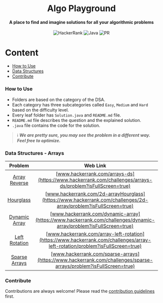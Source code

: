 <h1 align="center">Algo Playground</h1>

<h4 align="center">A place to find and imagine solutions for all your algorithmic problems</h4>

<div align="center">

![HackerRank](https://img.shields.io/badge/-Hackerrank-2EC866?style=Flat-square&logo=HackerRank&logoColor=white)
![Java](https://img.shields.io/badge/java-%23ED8B00.svg?style=Flat-square&logo=java&logoColor=white)
![PR](https://img.shields.io/static/v1?label=Made%20with%20%F0%9F%A4%8D%20by&message=develpoers&color=blue&style=Flat-square)

[comment]: <> (PR welcome badge - https://img.shields.io/static/v1?label=PRs&message=Welcome&color=ff69b4&style=Flat-square)

</div>

# Content
- [How to Use](#how-to-use)
- [Data Structures](#data-structures---arrays)
- [Contribute](#contribute)

### How to Use
- Folders are based on the category of the DSA.
- Each category has three subcategories called `Easy`, `Medium` and `Hard` based on the difficulty level.
- Every leaf folder has `Solution.java` and `README.md` file.
- `README.md` file describes the question and the explained solution.
- `.java` file contains the code for the solution.


> ℹ️ ***We are pretty sure, you may see the problem in a different way. Feel free to optimize.***


### Data Structures - Arrays
|                                             Problem                                             |                                                            Web Link                                                            |                                             Solution                                              |
|:-----------------------------------------------------------------------------------------------:|:------------------------------------------------------------------------------------------------------------------------------:|:-------------------------------------------------------------------------------------------------:|
|   [Array Reverse](Data%20Structures/Arrays/One%20Dimensional/Easy/array%20reverse/README.md)    |           [www.hackerrank.com/arrays-ds](https://www.hackerrank.com/challenges/arrays-ds/problem?isFullScreen=true)            |  [Solution.java](Data%20Structures/Arrays/One%20Dimensional/Easy/array%20reverse/Solution.java)   |
|        [Hourglass](Data%20Structures/Arrays/Two%20Dimensional/Easy/hourglass/README.md)         |        [www.hackerrank.com/2d-arrayHourglass](https://www.hackerrank.com/challenges/2d-array/problem?isFullScreen=true)        |     [Solution.java](Data%20Structures/Arrays/Two%20Dimensional/Easy/hourglass/Solution.java)      |
|   [Dynamic Array](Data%20Structures/Arrays/Two%20Dimensional/Easy/dynamic%20array/README.md)    |       [www.hackerrank.com/dynamic-array](https://www.hackerrank.com/challenges/dynamic-array/problem?isFullScreen=true)        |  [Solution.java](Data%20Structures/Arrays/Two%20Dimensional/Easy/dynamic%20array/Solution.java)   |
|   [Left Rotation](Data%20Structures/Arrays/One%20Dimensional/Easy/left%20rotation/README.md)    | [www.hackerrank.com/array-left-rotation](https://www.hackerrank.com/challenges/array-left-rotation/problem?isFullScreen=true)  |  [Solution.java](Data%20Structures/Arrays/One%20Dimensional/Easy/left%20rotation/Solution.java)   |
|  [Sparse Arrays](Data%20Structures/Arrays/One%20Dimensional/Medium/sparse%20arrays/README.md)   |       [www.hackerrank.com/sparse-arrays](https://www.hackerrank.com/challenges/sparse-arrays/problem?isFullScreen=true)        | [Solution.java](Data%20Structures/Arrays/One%20Dimensional/Medium/sparse%20arrays/Solution.java)  |
  

### Contribute
Contributions are always welcome! Please read the [contribution guidelines](contributing.md) first.
